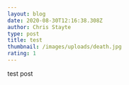 ```yaml
---
layout: blog
date: 2020-08-30T12:16:38.308Z
author: Chris Stayte
type: post
title: test
thumbnail: /images/uploads/death.jpg
rating: 1
---
```

test post